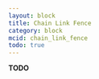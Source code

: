 ```yaml
---
layout: block
title: Chain Link Fence
category: block
mcid: chain_link_fence
todo: true
---
```



**TODO**

